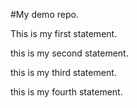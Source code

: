 #My demo repo.

This is my first statement.

this is my second statement.

this is my third statement.

this is my fourth statement.
